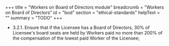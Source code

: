 +++
title = "Workers on Board of Directors module"
breadcrumb = "Workers on Board of Directors"
id = "bod"
section = "ethical-standards"
helpText = ""
summary = "TODO"
+++

- 3.2.1. Ensure that if the Licensee has a Board of Directors, 30% of Licensee's board seats are held by Workers paid no more than 200% of the compensation of the lowest paid Worker of the Licensee;
